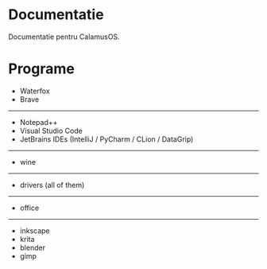 # Documentatie
Documentatie pentru CalamusOS.

# Programe
- Waterfox
- Brave
-----------------
- Notepad++
- Visual Studio Code
- JetBrains IDEs (IntelliJ / PyCharm / CLion / DataGrip) 
-----------------
- wine
-----------------
- drivers (all of them)
-----------------
- office
-----------------
- inkscape
- krita
- blender
- gimp
